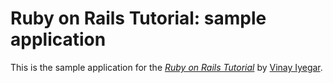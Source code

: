 # Ruby on Rails Tutorial: sample application

This is the sample application for
the [*Ruby on Rails Tutorial*](http://railstutorial.org/)
by [Vinay Iyegar](http://www.google.com/).

